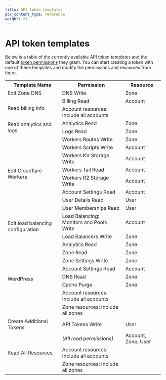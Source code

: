 ```yaml
---
title: API token templates
pcx_content_type: reference
weight: 21
---
```


# API token templates

Below is a table of the currently available API token templates and the default [token permissions](/fundamentals/api/reference/permissions/) they grant. You can start creating a token with one of these templates and modify the permissions and resources from there.

<table>
  <tbody>
    <tr>
      <th>Template Name</th>
      <th>Permission</th>
      <th>Resource</th>
    </tr>
    <tr>
      <td>Edit Zone DNS</td>
      <td>DNS Write</td>
      <td>Zone</td>
    </tr>
    <tr>
      <td rowspan="2">Read billing info</td>
      <td>Billing Read</td>
      <td>Account</td>
    </tr>
    <tr>
      <td>Account resources: Include all accounts</td>
      <td></td>
    </tr>
    <tr>
      <td rowspan="2">Read analytics and logs</td>
      <td>Analytics Read</td>
      <td>Zone</td>
    </tr>
    <tr>
      <td>Logs Read</td>
      <td>Zone</td>
    </tr>
    <tr>
      <td rowspan="8">Edit Cloudflare Workers</td>
      <td>Workers Routes Write</td>
      <td>Zone</td>
    </tr>
    <tr>
      <td>Workers Scripts Write</td>
      <td>Account</td>
    </tr>
    <tr>
      <td>Workers KV Storage Write</td>
      <td>Account</td>
    </tr>
    <tr>
      <td>Workers Tail Read</td>
      <td>Account</td>
    </tr>
    <tr>
      <td>Workers R2 Storage Write</td>
      <td>Account</td>
    </tr>
    <tr>
      <td>Account Settings Read</td>
      <td>Account</td>
    </tr>
    <tr>
      <td>User Details Read</td>
      <td>User</td>
    </tr>
    <tr>
      <td>User Memberships Read</td>
      <td>User</td>
    </tr>
    <tr>
      <td rowspan="2">Edit load balancing configuration</td>
      <td>Load Balancing: Monitors and Pools Write</td>
      <td>Account</td>
    </tr>
    <tr>
      <td>Load Balancers Write</td>
      <td>Zone</td>
    </tr>
    <tr>
      <td rowspan="8">WordPress</td>
      <td>Analytics Read</td>
      <td>Zone</td>
    </tr>
    <tr>
      <td>Zone Read</td>
      <td>Zone</td>
    </tr>
    <tr>
      <td>Zone Settings Write</td>
      <td>Zone</td>
    </tr>
    <tr>
      <td>Account Settings Read</td>
      <td>Account</td>
    </tr>
    <tr>
      <td>DNS Read</td>
      <td>Zone</td>
    </tr>
    <tr>
      <td>Cache Purge</td>
      <td>Zone</td>
    </tr>
    <tr>
      <td>Account resources: Include all accounts</td>
      <td></td>
    </tr>
    <tr>
      <td>Zone resources: Include all zones</td>
      <td></td>
    </tr>
    <tr>
      <td>Create Additional Tokens</td>
      <td>API Tokens Write</td>
      <td>User</td>
    </tr>
    <tr>
      <td rowspan="3">Read All Resources</td>
      <td>
        <em>(All read permissions)</em>
      </td>
      <td>Account, Zone, User</td>
    </tr>
    <tr>
      <td>Account resources: Include all accounts</td>
      <td></td>
    </tr>
    <tr>
      <td>Zone resources: Include all zones</td>
      <td></td>
    </tr>
  </tbody>
</table>
